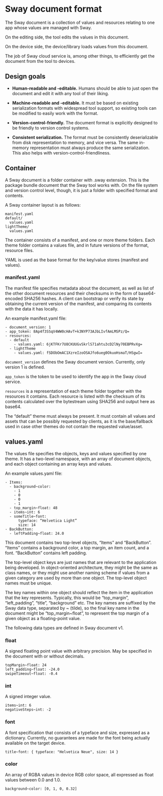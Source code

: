 # Sway document format

The Sway document is a collection of values and resources relating to one app whose values are managed with Sway.

On the editing side, the tool edits the values in this document.

On the device side, the device/library loads values from this document.

The job of Sway cloud service is, among other things, to efficiently get the document from the tool to devices.



## Design goals

* **Human-readable and -editable.** Humans should be able to just open the document and edit it with any tool of their liking.

* **Machine-readable and -editable.** It must be based on existing serialization formats with widespread tool support, so existing tools can be modified to easily work with the format.

* **Version-control-friendly.** The document format is explicitly designed to be friendly to version control systems.

* **Consistent serialization.** The format must be consistently deserializable from disk representation to memory, and vice versa. The same in-memory representation must always produce the same serialization. This also helps with version-control-friendliness.


## Container

A Sway document is a folder container with .sway extension. This is the package bundle document that the Sway tool works with. On the file system and version control level, though, it is just a folder with specified format and contents.

A Sway container layout is as follows:

    manifest.yaml
    default/
      values.yaml
    lightTheme/
      values.yaml

The container consists of a manifest, and one or more theme folders. Each theme folder contains a values file, and in future versions of the format, resource files.

YAML is used as the base format for the key/value stores (manifest and values).



### manifest.yaml

The manifest file specifies metadata about the document, as well as list of the other document resources and their checksums in the form of base64-encoded SHA256 hashes. A client can bootstrap or verify its state by obtaining the current version of the manifest, and comparing its contents with the data it has locally.

An example manifest.yaml file:

    - document_version: 1
    - app_token: 8Ap4f3SSqV4WW0cHAvT+k3NYP73AJbLIvfAmLMSPz/Q=
    - resources:
      - default
        - values.yaml: 6jKTFKr7U8CKUUGvSkrlS71ahtu3cD2lNy70EBPRvXg=
      - lightTheme
        - values.yaml: fSDObOmAC1XzreIzoOSAJfo6ueg0OkuoHsmaT/HSgwI=

`document_version` defines the Sway document version. Currently, only version 1 is defined.

`app_token` is the token to be used to identify the app in the Sway cloud service.

`resources` is a representation of each theme folder together with the resources it contains. Each resource is listed with the checksum of its contents calculated over the bytestream using SHA256 and output here as base64.

The “default” theme must always be present. It must contain all values and assets that can be possibly requested by clients, as it is the base/fallback used in case other themes do not contain the requested value/asset.



## values.yaml

The values file specifies the objects, keys and values specified by one theme. It has a two-level namespace, with an array of document objects, and each object containing an array keys and values.

An example values.yaml file:

    - Items:
      - background~color:
        - 1
        - 0
        - 0
        - 1
      - top_margin~float: 48
      - items~int: 6
      - someTitle~font:
          typeface: “Helvetica Light”
          size: 14
    - BackButton:
      - leftPadding~float: 24.0

This document contains two top-level objects, “Items” and “BackButton”. “Items” contains a background color, a top margin, an item count, and a font. “BackButton” contains left padding.

The top-level object keys are just names that are relevant to the application being developed. In object-oriented architecture, they might be the same as class names, or they might use another naming scheme if values from a given category are used by more than one object. The top-level object names must be unique.

The key names within one object should reflect the item in the application that the key represents. Typically, this would be “top_margin”, “left_padding”, “title”, “background” etc. The key names are suffixed by the Sway data type, separated by ~ (tilde), so the final key name in the document might be “top_margin~float”, to represent the top margin of a given object as a floating-point value.

The following data types are defined in Sway document v1.

### float

A signed floating point value with arbitrary precision. May be specified in the document with or without decimals.

    topMargin~float: 24
    left_padding~float: -24.0
    swipeTimeout~float: -0.4

### int

A signed integer value.

    items~int: 6
    negativeSteps~int: -2

### font

A font specification that consists of a typeface and size, expressed as a dictionary. Currently, no guarantees are made for the font being actually available on the target device.

    title~font: { typeface: "Helvetica Neue", size: 14 }

### color

An array of RGBA values in device RGB color space, all expressed as float values between 0.0 and 1.0.

    background~color: [0, 1, 0, 0.32]
